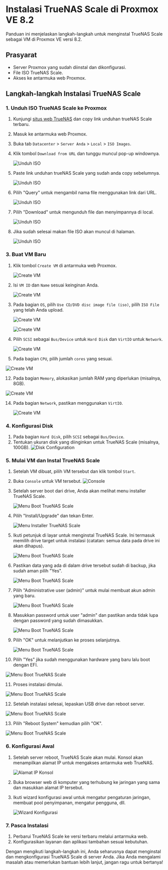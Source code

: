 # Instalasi TrueNAS Scale di Proxmox VE 8.2

Panduan ini menjelaskan langkah-langkah untuk menginstal TrueNAS Scale sebagai VM di Proxmox VE versi 8.2.

## Prasyarat

- Server Proxmox yang sudah diinstal dan dikonfigurasi.
- File ISO TrueNAS Scale.
- Akses ke antarmuka web Proxmox.

## Langkah-langkah Instalasi TrueNAS Scale

### 1. Unduh ISO TrueNAS Scale ke Proxmox

1. Kunjungi [situs web TrueNAS](https://www.truenas.com/download-truenas-scale/) dan copy link unduhan trueNAS Scale terbaru.
2. Masuk ke antarmuka web Proxmox.
2. Buka tab `Datacenter` > `Server Anda` > `Local` > `ISO Images`.
3. Klik tombol `Download from URL` dan tunggu muncul pop-up windownya.
   
   ![Unduh ISO](download-from-url.png)

4. Paste link unduhan trueNAS Scale yang sudah anda copy sebelumnya.

   ![Unduh ISO](download-from-url-popup.png)

5. Pilih "Query" untuk mengambil nama file menggunakan link dari URL.

   ![Unduh ISO](download-from-url-popup-query-url.png)

6. Pilih "Download" untuk mengunduh file dan menyimpannya di local.

   ![Unduh ISO](download-from-url-popup-download.png)

7. Jika sudah selesai makan file ISO akan muncul di halaman.

   ![Unduh ISO](download-from-url-finish.png)

### 3. Buat VM Baru

1. Klik tombol `Create VM` di antarmuka web Proxmox.
   
   ![Create VM](create-vm.png)
   
3. Isi `VM ID` dan `Name` sesuai keinginan Anda.
   
   ![Create VM](create-vm-general.png)

6. Pada bagian `OS`, pilih `Use CD/DVD disc image file (iso)`, pilih `ISO File` yang telah Anda upload.

   ![Create VM](create-vm-iso.png)
   
   ![Create VM](create-vm-iso-next.png)
   
8. Pilih `SCSI` sebagai `Bus/Device` untuk `Hard Disk` dan `VirtIO` untuk `Network`.

   ![Create VM](create-vm-disk.png)

10. Pada bagian `CPU`, pilih jumlah `cores` yang sesuai.

   ![Create VM](create-vm-cpu.png)
    
12. Pada bagian `Memory`, alokasikan jumlah RAM yang diperlukan (misalnya, 8GB).

   ![Create VM](create-vm-memory.png)
    
14. Pada bagian `Network`, pastikan menggunakan `VirtIO`.

    ![Create VM](create-vm-network.png)

### 4. Konfigurasi Disk

1. Pada bagian `Hard Disk`, pilih `SCSI` sebagai `Bus/Device`.
2. Tentukan ukuran disk yang diinginkan untuk TrueNAS Scale (misalnya, 100GB).
   ![Disk Configuration](images/proxmox-disk-config.png)

### 5. Mulai VM dan Instal TrueNAS Scale

1. Setelah VM dibuat, pilih VM tersebut dan klik tombol `Start`.
2. Buka `Console` untuk VM tersebut.
   ![Console](images/proxmox-console.png)

3. Setelah server boot dari drive, Anda akan melihat menu installer TrueNAS Scale.
   
   ![Menu Boot TrueNAS Scale](1.jpg)
    
4. Pilih "Install/Upgrade" dan tekan Enter.

   ![Menu Installer TrueNAS Scale](2.jpg)
      
5. Ikuti petunjuk di layar untuk menginstal TrueNAS Scale. Ini termasuk memilih drive target untuk instalasi (catatan: semua data pada drive ini akan dihapus).

   ![Menu Boot TrueNAS Scale](3.jpg)

6. Pastikan data yang ada di dalam drive tersebut sudah di backup, jika sudah aman pilih "Yes".

   ![Menu Boot TrueNAS Scale](4.jpg)

7. Pilih "Administrative user (admin)" untuk mulai membuat akun admin yang baru.

   ![Menu Boot TrueNAS Scale](5.jpg)

8. Masukkan password untuk user "admin" dan pastikan anda tidak lupa dengan password yang sudah dimasukkan.

   ![Menu Boot TrueNAS Scale](6.jpg)

9. Pilih "OK" untuk melanjutkan ke proses selanjutnya.

   ![Menu Boot TrueNAS Scale](7.jpg)

10. Pilih "Yes" jika sudah menggunakan hardware yang baru lalu boot dengan EFI.

   ![Menu Boot TrueNAS Scale](8.jpg)

11. Proses instalasi dimulai.

   ![Menu Boot TrueNAS Scale](9.jpg)
   
12. Setelah instalasi selesai, lepaskan USB drive dan reboot server.

   ![Menu Boot TrueNAS Scale](10.jpg)

13. Pilih "Reboot System" kemudian pilih "OK".

   ![Menu Boot TrueNAS Scale](11.jpg)

### 6. Konfigurasi Awal

1. Setelah server reboot, TrueNAS Scale akan mulai. Konsol akan menampilkan alamat IP untuk mengakses antarmuka web TrueNAS.
   
   ![Alamat IP Konsol](12.png)
   
3. Buka browser web di komputer yang terhubung ke jaringan yang sama dan masukkan alamat IP tersebut.
4. Ikuti wizard konfigurasi awal untuk mengatur pengaturan jaringan, membuat pool penyimpanan, mengatur pengguna, dll.
   
   ![Wizard Konfigurasi](15.jpg)

### 7. Pasca Instalasi

1. Perbarui TrueNAS Scale ke versi terbaru melalui antarmuka web.
2. Konfigurasikan layanan dan aplikasi tambahan sesuai kebutuhan.

Dengan mengikuti langkah-langkah ini, Anda seharusnya dapat menginstal dan mengkonfigurasi TrueNAS Scale di server Anda. Jika Anda mengalami masalah atau memerlukan bantuan lebih lanjut, jangan ragu untuk bertanya!
